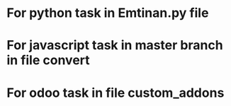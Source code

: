 # For python task in Emtinan.py file 
# For javascript task in master branch in file convert
# For odoo task in file custom_addons
